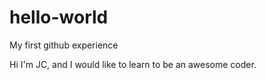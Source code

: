 # hello-world
My first github experience

Hi I'm JC, and I would like to learn to be an awesome coder. 
